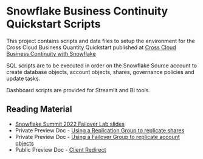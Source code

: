 # Snowflake Business Continuity Quickstart Scripts

This project contains scripts and data files to setup the environment for the Cross Cloud Business Quantity Quickstart published at
[Cross Cloud Business Continuity with Snowflake](https://quickstarts.snowflake.com/guide/cross_cloud_business_continuity/index.html?index=..%2F..index#0)

SQL scripts are to be executed in order on the Snowflake Source account to create database objects, account objects, shares, governance policies and update tasks.

Dashboard scripts are provided for Streamlit and BI tools.

## Reading Material

* [Snowflake Summit 2022 Failover Lab slides](https://docs.google.com/presentation/d/1Ue6-KmiAkiEIIcStewntKrkw1POjBb3m/edit?usp=sharing&ouid=108106579121421877260&rtpof=true&sd=true)
* Private Preview Doc - [Using a Replication Group to replicate shares](https://docs.snowflake.com/en/LIMITEDACCESS/share-replication.html)
* Private Preview Doc - [Using a Failover Group to replicate account objects](https://docs.snowflake.com/en/LIMITEDACCESS/account-replication.html)
* Public Preview Doc - [Client Redirect](https://docs.snowflake.com/en/user-guide/client-redirect.html)